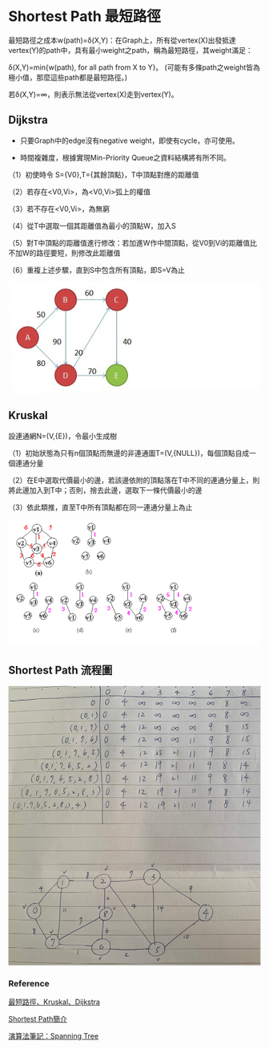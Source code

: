 # Shortest Path 最短路徑

最短路徑之成本w(path)=δ(X,Y)：在Graph上，所有從vertex(X)出發抵達vertex(Y)的path中，具有最小weight之path，稱為最短路徑，其weight滿足：

 δ(X,Y)=min{w(path), for all path from X to Y}。
 (可能有多條path之weight皆為極小值，那麼這些path都是最短路徑。)
 
 若δ(X,Y)=∞，則表示無法從vertex(X)走到vertex(Y)。

## Dijkstra 

* 只要Graph中的edge沒有negative weight，即使有cycle，亦可使用。

* 時間複雜度，根據實現Min-Priority Queue之資料結構將有所不同。

（1）初使時令 S={V0},T={其餘頂點}，T中頂點對應的距離值

（2）若存在<V0,Vi>，為<V0,Vi>弧上的權值

（3）若不存在<V0,Vi>，為無窮

（4）從T中選取一個其距離值為最小的頂點W，加入S

（5）對T中頂點的距離值進行修改：若加進W作中間頂點，從V0到Vi的距離值比不加W的路徑要短，則修改此距離值

（6）重複上述步驟，直到S中包含所有頂點，即S=V為止

![image](https://github.com/06170228/my-note/blob/master/Image/dijkstra%20.png)

## Kruskal

設連通網N=(V,{E})，令最小生成樹

（1）初始狀態為只有n個頂點而無邊的非連通圖T=(V,{NULL})，每個頂點自成一個連通分量

（2）在E中選取代價最小的邊，若該邊依附的頂點落在T中不同的連通分量上，則將此邊加入到T中；否則，捨去此邊，選取下一條代價最小的邊

（3）依此類推，直至T中所有頂點都在同一連通分量上為止

![image](https://github.com/06170228/my-note/blob/master/Image/Kruskal.png)

## Shortest Path 流程圖

![image](https://github.com/06170228/my-note/blob/master/Image/shortest%20path%E6%B5%81%E7%A8%8B%E5%9C%96.jpg)



### Reference

[最短路徑、Kruskal、Dijkstra](https://www.itread01.com/content/1548612012.html)

[Shortest Path簡介](http://alrightchiu.github.io/SecondRound/shortest-pathintrojian-jie.html)

[演算法筆記：Spanning Tree](http://www.csie.ntnu.edu.tw/~u91029/SpanningTree.html)

